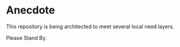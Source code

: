 # Anecdote

This repository is being architected to meet several local need layers.

Please Stand By.
